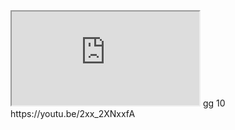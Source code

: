 <iframe src="https://www.youtube.com/embed/2xx_2XNxxfA?autoplay=1" allow='autoplay'></iframe>
gg 10
https://youtu.be/2xx_2XNxxfA
